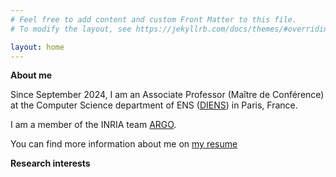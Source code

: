 ```yaml
---
# Feel free to add content and custom Front Matter to this file.
# To modify the layout, see https://jekyllrb.com/docs/themes/#overriding-theme-defaults

layout: home
---
```

**About me**

Since September 2024, I am an Associate Professor (Maître de Conférence) at the Computer Science department of ENS ([DIENS](https://www.di.ens.fr/)) in Paris, France.

I am a member of the INRIA team [ARGO](https://www.di.ens.fr/argo/).

You can find more information about me on [my resume](louisebudzynski.github.io/docs/CV.pdf)

**Research interests**
